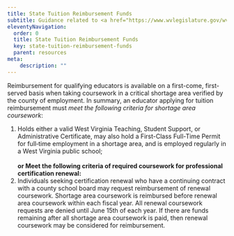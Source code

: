 ```yaml
---
title: State Tuition Reimbursement Funds
subtitle: Guidance related to <a href="https://www.wvlegislature.gov/wvcode/ChapterEntire.cfm?chap=18A&art=3&section=3A">W. Va. Code §18A-3-3a</a> and <a href="https://wvde.state.wv.us/policies/policy.php?p=5202">WVBE Policy 5202</a>
eleventyNavigation:
  order: 0
  title: State Tuition Reimbursement Funds
  key: state-tuition-reimbursement-funds
  parent: resources
meta:
    description: ""
---
```


Reimbursement for qualifying educators is available on a first-come, first-served basis when taking coursework in a critical shortage area verified by the county of employment. In summary, an educator applying for tuition reimbursement must <em>meet the following criteria for shortage area coursework</em>:

<ol>
  <li>Holds either a valid West Virginia Teaching, Student Support, or Administrative Certificate, may also hold a First-Class Full-Time Permit for full‑time employment in a shortage area, and is employed regularly in a West Virginia public school; <br/></br><strong>or Meet the following criteria of required coursework for professional certification renewal:</strong></li>

  <li>Individuals seeking certification renewal who have a continuing contract with a county school board may request reimbursement of renewal coursework. Shortage area coursework is reimbursed before renewal area coursework within each fiscal year. All renewal coursework requests are denied until June 15th of each year. If there are funds remaining after all shortage area coursework is paid, then renewal coursework may be considered for reimbursement.</li>
</ol>
